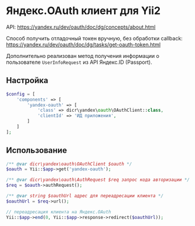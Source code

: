 # Яндекс.OAuth клиент для Yii2

API: https://yandex.ru/dev/oauth/doc/dg/concepts/about.html

Способ получить отладочный токен вручную, без обработки callback:
https://yandex.ru/dev/oauth/doc/dg/tasks/get-oauth-token.html

Дополнительно реализован метод получения информации о пользователе `UserInfoRequest` из API Яндекс.ID (Passport).

## Настройка

```php
$config = [
    'components' => [
        'yandex-oauth' => [
            'class' => dicr\yandex\oauth\OAuthClient::class,
            'clientId' => 'ИД приложения',
        ]
    ]
];
```

## Использование

```php
/** @var dicr\yandex\oauth\OAuthClient $oauth */
$oauth = Yii::$app->get('yandex-oauth'); 

/** @var dicr\yandex\oauth\AuthRequest $req запрос кода авторизации */
$req = $oauth->authRequest();

/** @var string $oauthUrl адрес для переадресации клиента */
$oauthUrl = $req->url();

// переадресация клиента на Яндекс.OAuth
Yii::$app->end(0, Yii::$app->response->redirect($oauthUrl));
```
